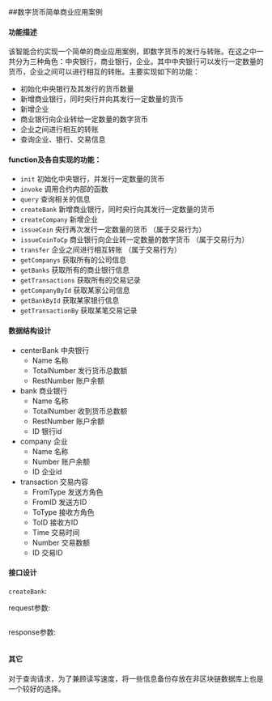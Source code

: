 ##数字货币简单商业应用案例
#### 功能描述
该智能合约实现一个简单的商业应用案例，即数字货币的发行与转账。在这之中一共分为三种角色：中央银行，商业银行，企业。其中中央银行可以发行一定数量的货币，企业之间可以进行相互的转账。主要实现如下的功能：
- 初始化中央银行及其发行的货币数量
- 新增商业银行，同时央行并向其发行一定数量的货币
- 新增企业
- 商业银行向企业转给一定数量的数字货币
- 企业之间进行相互的转账
- 查询企业、银行、交易信息

#### function及各自实现的功能：
- `init`  初始化中央银行，并发行一定数量的货币
- `invoke`   调用合约内部的函数
- `query`   查询相关的信息
- `createBank`   新增商业银行，同时央行向其发行一定数量的货币
- `createCompany`   新增企业
- `issueCoin` 央行再次发行一定数量的货币 （属于交易行为）
- `issueCoinToCp`  商业银行向企业转一定数量的数字货币  （属于交易行为）
- `transfer`   企业之间进行相互转账  （属于交易行为）
- `getCompanys`   获取所有的公司信息
- `getBanks`    获取所有的商业银行信息
- `getTransactions` 获取所有的交易记录
- `getCompanyById`   获取某家公司信息
- `getBankById`   获取某家银行信息
- `getTransactionBy` 获取某笔交易记录


#### 数据结构设计
- centerBank 中央银行
  - Name 名称
  - TotalNumber 发行货币总数额
  - RestNumber 账户余额
- bank  商业银行
  - Name 名称
  - TotalNumber 收到货币总数额
  - RestNumber 账户余额
  - ID 银行id
- company 企业
  - Name 名称
  - Number  账户余额
  - ID 企业id
- transaction 交易内容
  - FromType 发送方角色
  - FromID 发送方ID
  - ToType  接收方角色
  - ToID 接收方ID
  - Time  交易时间
  - Number 交易数额
  - ID 交易ID
 
#### 接口设计
`createBank`:


request参数:
```

```

response参数:
```

```
#### 其它
对于查询请求，为了兼顾读写速度，将一些信息备份存放在非区块链数据库上也是一个较好的选择。
